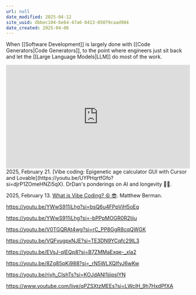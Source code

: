 ```yaml
---
url: null
date_modified: 2025-04-12
site_uuid: dbbec104-be64-47a6-8413-05079caad984
date_created: 2025-04-06
---
```


When [[Software Development]] is largely done with [[Code Generators|Code Generators]], to the point where engineers just sit back and let the [[Large Language Models|LLM]] do most of the work.  

<iframe 
  style="aspect-ratio:16/9;width:100%;height:auto" 
  src="https://www.youtube.com/embed/UYPHqrtfGfo?si=djrP1ZOmeHNZi5qX" 
  title="YouTube video player" 
  frameborder="0" 
  allow="accelerometer; autoplay; clipboard-write; encrypted-media; gyroscope; picture-in-picture; web-share" 
  referrerpolicy="strict-origin-when-cross-origin" 
  allowfullscreen
></iframe>
2025, February 21. [Vibe coding: Epigenetic age calculator GUI with Cursor and Lovable](https://youtu.be/UYPHqrtfGfo?si=djrP1ZOmeHNZi5qX). DrDan's ponderings on AI and longevity 🤖🧬.

2025, February 13. [What is Vibe Coding? ☮️ 😎](https://youtube.com/shorts/8TQaJDCw-dE?si=EuuvPIGReGv477-v). Matthew Berman.

https://youtu.be/YWwS911iLhg?si=bsQ6u4FPpViH5oEq

https://youtu.be/YWwS911iLhg?si=-bPPpMOGR0R2ljiu

https://youtu.be/V0TGQRAt4wg?si=rC_PP8GgR8cqQWGK

https://youtu.be/VQFvugpxNJE?si=TE3DN9YCqfc29lL3

https://youtu.be/EVsJ-qlEQp8?si=B7ZMMaExqe-_xla2

https://youtu.be/8Zg85pKj988?si=_rN5WLXQIfyJ6wKw

https://youtu.be/riyh_CIshTs?si=KOJdANl1jjipslYN 

https://www.youtube.com/live/qPZSXtzMEEs?si=LWclH_9h7HxdPfXA